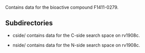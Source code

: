 Contains data for the bioactive compound F1411-0279.

## Subdirectories

- cside/ contains data for the C-side search space on rv1908c.

- nside/ contains data for the N-side search space on rv1908c.

